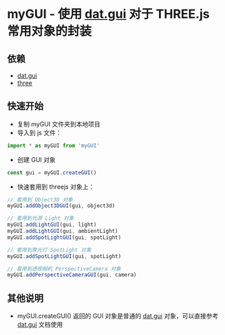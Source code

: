 # myGUI - 使用 [dat.gui](https://github.com/dataarts/dat.gui/) 对于 THREE.js 常用对象的封装

## 依赖
* [dat.gui](https://www.npmjs.com/package/dat.gui)
* [three](https://www.npmjs.com/package/three)

## 快速开始
* 复制 myGUI 文件夹到本地项目
* 导入到 js 文件：
```js
import * as myGUI from 'myGUI'
```
* 创建 GUI 对象
```js
const gui = myGUI.createGUI()
```
* 快速套用到 threejs 对象上：
```js
// 套用到 Object3D 对象
myGUI.addObject3DGUI(gui, object3d)

// 套用到光源 Light 对象
myGUI.addLightGUI(gui, light)
myGUI.addLightGUI(gui, ambientLight)
myGUI.addSpotLightGUI(gui, spotLight)

// 套用到聚光灯 SpotLight 对象
myGUI.addSpotLightGUI(gui, spotLight)

// 套用到透视相机 PerspectiveCamera 对象
myGUI.addPerspectiveCameraGUI(gui, camera)
```

## 其他说明
* myGUI.createGUI() 返回的 GUI 对象是普通的 [dat.gui](https://github.com/dataarts/dat.gui/) 对象，可以直接参考 [dat.gui](https://github.com/dataarts/dat.gui/) 文档使用
